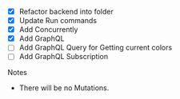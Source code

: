 - [x] Refactor backend into folder
- [x] Update Run commands
- [x] Add Concurrently 
- [x] Add GraphQL
- [ ] Add GraphQL Query for Getting current colors
- [ ] Add GraphQL Subscription

Notes

- There will be no Mutations. 
